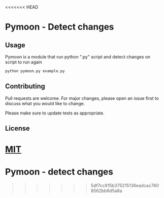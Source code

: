<<<<<<< HEAD
# Pymoon - Detect changes 

## Usage

Pymoon is a module that run python ".py" script and detect changes on script to run again


```bash
python pymoon.py example.py
```


## Contributing

Pull requests are welcome. For major changes, please open an issue first
to discuss what you would like to change.

Please make sure to update tests as appropriate.




## License

[MIT](https://choosealicense.com/licenses/mit/)
=======
# Pymoon - detect changes 



>>>>>>> 5df7cc915b375215136eadcac7608562bb6d5a8a
